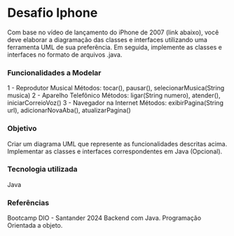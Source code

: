 
# Desafio Iphone

Com base no vídeo de lançamento do iPhone de 2007 (link abaixo), você deve elaborar a diagramação das classes e interfaces utilizando uma ferramenta UML de sua preferência. Em seguida, implemente as classes e interfaces no formato de arquivos .java.


### Funcionalidades a Modelar

1 - Reprodutor Musical
Métodos: tocar(), pausar(), selecionarMusica(String musica)
2 - Aparelho Telefônico
Métodos: ligar(String numero), atender(), iniciarCorreioVoz()
3 - Navegador na Internet
Métodos: exibirPagina(String url), adicionarNovaAba(), atualizarPagina()

### Objetivo

Criar um diagrama UML que represente as funcionalidades descritas acima.
Implementar as classes e interfaces correspondentes em Java (Opcional).

### Tecnologia utilizada

Java

### Referências

Bootcamp DIO - Santander 2024 Backend com Java.
Programação Orientada a objeto.